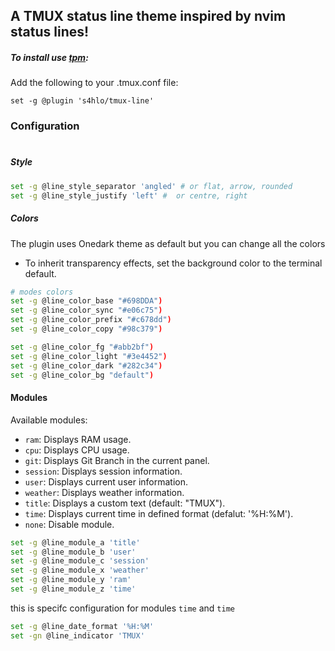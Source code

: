 
## A TMUX status line theme inspired by nvim status lines!

##### To install use [tpm](https://github.com/tmux-plugins/tpm):

Add the following to your .tmux.conf file:

	set -g @plugin 's4hlo/tmux-line'
 
### Configuration
#
##### Style
```bash
set -g @line_style_separator 'angled' # or flat, arrow, rounded 
set -g @line_style_justify 'left' #  or centre, right
```

##### Colors
The plugin uses Onedark theme as default but you can change all the colors
- To inherit transparency effects, set the background color to the terminal default.
```bash
# modes colors
set -g @line_color_base "#698DDA")
set -g @line_color_sync "#e06c75")
set -g @line_color_prefix "#c678dd")
set -g @line_color_copy "#98c379")

set -g @line_color_fg "#abb2bf")
set -g @line_color_light "#3e4452")
set -g @line_color_dark "#282c34")
set -g @line_color_bg "default")
```

#### Modules

Available modules:
- `ram`: Displays RAM usage.
- `cpu`: Displays CPU usage.
- `git`: Displays Git Branch in the current panel.
- `session`: Displays session information.
- `user`: Displays current user information.
- `weather`: Displays weather information.
- `title`: Displays a custom text (default: "TMUX").
- `time`: Displays current time in defined format (defalut: '%H:%M').
- `none`: Disable module.


```bash
set -g @line_module_a 'title'
set -g @line_module_b 'user'
set -g @line_module_c 'session'
set -g @line_module_x 'weather'
set -g @line_module_y 'ram'
set -g @line_module_z 'time'
```
 this is specifc configuration for modules `time` and `time`
```bash
set -g @line_date_format '%H:%M'
set -gn @line_indicator 'TMUX'
```


